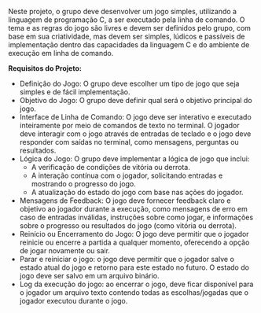 Neste projeto, o grupo deve desenvolver um jogo simples, utilizando a linguagem de programação C, a ser executado pela linha de comando. O tema e as regras do jogo são livres e devem ser definidos pelo grupo, com base em sua criatividade, mas devem ser simples, lúdicos e passíveis de implementação dentro das capacidades da linguagem C e do ambiente de execução em linha de comando.

**Requisitos do Projeto:**
- Definição do Jogo: O grupo deve escolher um tipo de jogo que seja simples e de fácil implementação.
- Objetivo do Jogo: O grupo deve definir qual será o objetivo principal do jogo.
- Interface de Linha de Comando: O jogo deve ser interativo e executado inteiramente por meio de comandos de texto no terminal. O jogador deve interagir com o jogo através de entradas de teclado e o jogo deve responder com saídas no terminal, como mensagens, perguntas ou resultados.
- Lógica do Jogo: O grupo deve implementar a lógica de jogo que inclui:
  - A verificação de condições de vitória ou derrota.
  - A interação contínua com o jogador, solicitando entradas e mostrando o progresso do jogo.
  - A atualização do estado do jogo com base nas ações do jogador.
- Mensagens de Feedback: O jogo deve fornecer feedback claro e objetivo ao jogador durante a execução, como mensagens de erro em caso de entradas inválidas, instruções sobre como jogar, e informações sobre o progresso ou resultados do jogo (como vitória ou derrota).
- Reinício ou Encerramento do Jogo: O jogo deve permitir que o jogador reinicie ou encerre a partida a qualquer momento, oferecendo a opção de jogar novamente ou sair.
- Parar e reiniciar o jogo: o jogo deve permitir que o jogador salve o estado atual do jogo e retorno para este estado no futuro. O estado do jogo deve ser salvo em um arquivo binário.
- Log da execução do jogo: ao encerrar o jogo, deve ficar disponível para o jogador um arquivo texto contendo todas as escolhas/jogadas que o jogador executou durante o jogo.
